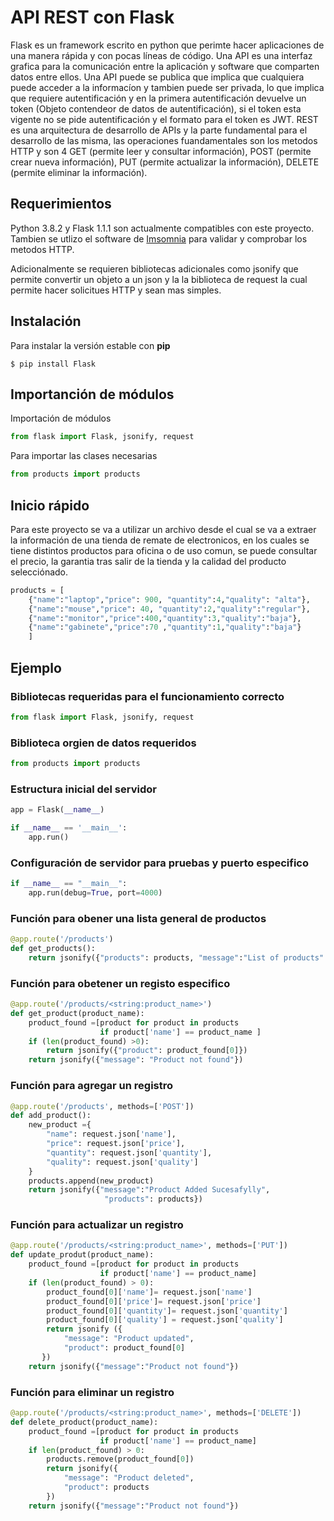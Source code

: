 # API REST con Flask

Flask es un framework escrito en python que perimte hacer aplicaciones de una manera rápida y con pocas líneas de código.
Una API es una interfaz grafica para la comunicación entre la aplicación y software que comparten datos entre ellos. Una API puede se publica que implica que cualquiera puede acceder a la informacíon y tambien puede ser privada, lo que implica que requiere autentificación y en la primera autentificación devuelve un token (Objeto contendeor de datos de autentificación), si el token esta vigente no se pide autentificación y el formato para el token es JWT. REST es una arquitectura de desarrollo de APIs y la parte fundamental para el desarrollo de las misma, las operaciones fuandamentales son los metodos HTTP y son 4 GET (permite leer y consultar información), POST (permite crear nueva información), PUT (permite actualizar la información), DELETE (permite eliminar la información).

## Requerimientos

Python 3.8.2 y Flask 1.1.1 son actualmente compatibles con este proyecto.
Tambien se utlizo el software de [Imsomnia][1] para validar y comprobar los metodos HTTP.

[1]: https://insomnia.rest/download/

Adicionalmente se requieren bibliotecas adicionales como jsonify que permite convertir un objeto a un json y la la biblioteca de request la cual permite hacer solicitues HTTP y sean mas simples.

## Instalación

Para instalar la versión estable con **pip**

`$ pip install Flask`

## Importanción de módulos

Importación de módulos

```python
from flask import Flask, jsonify, request
```

Para importar las clases necesarias

```python
from products import products
```

## Inicio rápido

Para este proyecto se va a utilizar un archivo desde el cual se va a extraer la información de una tienda de remate de electronicos, en los cuales se tiene distintos productos para oficina o de uso comun, se puede consultar el precio, la garantia tras salir de la tienda y la calidad del producto selecciónado.

```python
products = [
    {"name":"laptop","price": 900, "quantity":4,"quality": "alta"},
    {"name":"mouse","price": 40, "quantity":2,"quality":"regular"},
    {"name":"monitor","price":400,"quantity":3,"quality":"baja"},
    {"name":"gabinete","price":70 ,"quantity":1,"quality":"baja"}
    ]
```

## Ejemplo

### Bibliotecas requeridas para el funcionamiento correcto

```python
from flask import Flask, jsonify, request
```

### Biblioteca orgien de datos requeridos

```python
from products import products
```

### Estructura inicial del servidor

```python
app = Flask(__name__)

if __name__ == '__main__':
    app.run()
```

### Configuración de servidor para pruebas y puerto especifico

```python
if __name__ == "__main__":
    app.run(debug=True, port=4000)
```

### Función para obener una lista general de productos

```python
@app.route('/products')
def get_products():
    return jsonify({"products": products, "message":"List of products" })
```

### Función para obetener un registo especifico

```python
@app.route('/products/<string:product_name>')
def get_product(product_name):
    product_found =[product for product in products
                    if product['name'] == product_name ]
    if (len(product_found) >0):
        return jsonify({"product": product_found[0]})
    return jsonify({"message": "Product not found"})
```

### Función para agregar un registro

```python
@app.route('/products', methods=['POST'])
def add_product():
    new_product ={
        "name": request.json['name'],
        "price": request.json['price'],
        "quantity": request.json['quantity'],
        "quality": request.json['quality']
    }
    products.append(new_product)
    return jsonify({"message":"Product Added Sucesafylly",
                     "products": products})
```

### Función para actualizar un registro

```python
@app.route('/products/<string:product_name>', methods=['PUT'])
def update_produt(product_name):
    product_found =[product for product in products
                    if product['name'] == product_name]
    if (len(product_found) > 0):
        product_found[0]['name']= request.json['name']
        product_found[0]['price']= request.json['price']
        product_found[0]['quantity']= request.json['quantity']
        product_found[0]['quality'] = request.json['quality']
        return jsonify ({
            "message": "Product updated",
            "product": product_found[0]
       })
    return jsonify({"message":"Product not found"})
```

### Función para eliminar un registro

```python
@app.route('/products/<string:product_name>', methods=['DELETE'])
def delete_product(product_name):
    product_found =[product for product in products
                    if product['name'] == product_name]
    if len(product_found) > 0:
        products.remove(product_found[0])
        return jsonify({
            "message": "Product deleted",
            "product": products
        })
    return jsonify({"message":"Product not found"})
```
